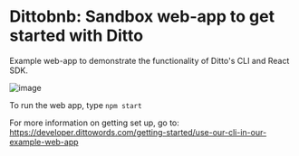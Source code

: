 # Dittobnb: Sandbox web-app to get started with Ditto

Example web-app to demonstrate the functionality of Ditto's CLI and React SDK.

![image](https://user-images.githubusercontent.com/13909354/112368768-aa98f280-8c98-11eb-934e-deba171bb5f0.png)


To run the web app, type `npm start`

For more information on getting set up, go to: https://developer.dittowords.com/getting-started/use-our-cli-in-our-example-web-app
